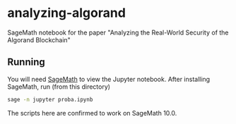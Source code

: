 # analyzing-algorand
SageMath notebook for the paper "Analyzing the Real-World Security of the Algorand Blockchain"

## Running

You will need [SageMath](https://www.sagemath.org/) to view the Jupyter notebook.
After installing SageMath, run (from this directory)

```bash
sage -n jupyter proba.ipynb
```

The scripts here are confirmed to work on SageMath 10.0.
